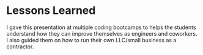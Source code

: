 # Lessons Learned

I gave this presentation at multiple coding bootcamps to helps the students understand how they can improve themselves as engineers and coworkers.  I also guided them on how to run their own LLC/small business as a contractor.
